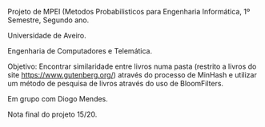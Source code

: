 Projeto de MPEI (Metodos Probabilisticos para Engenharia Informática, 1º Semestre, Segundo ano. 

Universidade de Aveiro. 

Engenharia de Computadores e Telemática.

Objetivo: Encontrar similaridade entre livros numa pasta (restrito a livros do site https://www.gutenberg.org/) através do processo de MinHash e utilizar um método de pesquisa de livros através do uso de BloomFilters. 

Em grupo com Diogo Mendes. 

Nota final do projeto 15/20.
